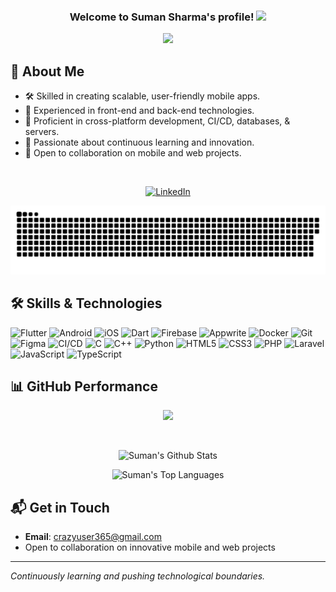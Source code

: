 <h3 align="center">
  Welcome to Suman Sharma's profile!
  <img src="https://media.giphy.com/media/hvRJCLFzcasrR4ia7z/giphy.gif" width="28">
</h3>

<p align="center">
  <a href="https://github.com/SumanSharmaTech"><img src="https://readme-typing-svg.herokuapp.com?size=21&center=true&vCenter=true&width=440&height=45&lines=A+Mobile+App+Developer.;A+Continuous+Learner.;A+Problem+Solver."></a>
</p>

## 🌟 About Me

- 🛠️ Skilled in creating scalable, user-friendly mobile apps.
- 💼 Experienced in front-end and back-end technologies.
- 📱 Proficient in cross-platform development, CI/CD, databases, & servers.
- 🚀 Passionate about continuous learning and innovation.
- 🤝 Open to collaboration on mobile and web projects.  
<br>
<p align="center">
  <a href="https://linkedin.com/in/SumanSharmaTech" target="_blank">
    <img src="https://img.shields.io/badge/LinkedIn-0077B5?style=for-the-badge&logo=linkedin&logoColor=white" alt="LinkedIn"/>
  </a>
</p>

<picture>
  <source media="(prefers-color-scheme: dark)" srcset="https://raw.githubusercontent.com/SumanSharmaTech/SumanSharmaTech/output/github-contribution-grid-snake-dark.svg">
  <source media="(prefers-color-scheme: light)" srcset="https://raw.githubusercontent.com/SumanSharmaTech/SumanSharmaTech/output/github-contribution-grid-snake.svg">
  <img alt="github contribution grid snake animation" src="https://raw.githubusercontent.com/SumanSharmaTech/SumanSharmaTech/output/github-contribution-grid-snake.svg">
</picture>

## 🛠️ Skills & Technologies

![Flutter](https://img.shields.io/badge/Flutter-02569B?style=for-the-badge&logo=flutter&logoColor=white)
![Android](https://img.shields.io/badge/Android-3DDC84?style=for-the-badge&logo=android&logoColor=white)
![iOS](https://img.shields.io/badge/iOS-000000?style=for-the-badge&logo=ios&logoColor=white)
![Dart](https://img.shields.io/badge/Dart-0175C2?style=for-the-badge&logo=dart&logoColor=white)
![Firebase](https://img.shields.io/badge/Firebase-039BE5?style=for-the-badge&logo=Firebase&logoColor=white)
![Appwrite](https://img.shields.io/badge/Appwrite-F02E65?style=for-the-badge&logo=appwrite&logoColor=white)
![Docker](https://img.shields.io/badge/Docker-2CA5E0?style=for-the-badge&logo=docker&logoColor=white)
![Git](https://img.shields.io/badge/Git-E34F26?style=for-the-badge&logo=git&logoColor=white)
![Figma](https://img.shields.io/badge/Figma-F24E1E?style=for-the-badge&logo=figma&logoColor=white)
![CI/CD](https://img.shields.io/badge/CI%2FCD-4285F4?style=for-the-badge&logo=google-cloud&logoColor=white)
![C](https://img.shields.io/badge/C-00599C?style=for-the-badge&logo=c&logoColor=white)
![C++](https://img.shields.io/badge/C++-00599C?style=for-the-badge&logo=c%2B%2B&logoColor=white)
![Python](https://img.shields.io/badge/Python-3776AB?style=for-the-badge&logo=python&logoColor=white)
![HTML5](https://img.shields.io/badge/HTML5-E34F26?style=for-the-badge&logo=html5&logoColor=white)
![CSS3](https://img.shields.io/badge/CSS3-1572B6?style=for-the-badge&logo=css3&logoColor=white)
![PHP](https://img.shields.io/badge/PHP-777BB4?style=for-the-badge&logo=php&logoColor=white)
![Laravel](https://img.shields.io/badge/Laravel-FF2D20?style=for-the-badge&logo=laravel&logoColor=white)
![JavaScript](https://img.shields.io/badge/JavaScript-F7DF1E?style=for-the-badge&logo=javascript&logoColor=black)
![TypeScript](https://img.shields.io/badge/TypeScript-007ACC?style=for-the-badge&logo=typescript&logoColor=white)

## 📊 GitHub Performance

<p align="center">
  <img src="https://github-readme-streak-stats.herokuapp.com/?user=SumanSharmaTech&theme=algolia&hide_border=true" />
</p>
<br/>
<p align="center">
    <img  alt="Suman's Github Stats" src="https://denvercoder1-github-readme-stats.vercel.app/api/?username=SumanSharmaTech&show_icons=true&count_private=true&theme=algolia&hide_border=true" height="192px"/>
</p>
<p align="center">
    <img alt="Suman's Top Languages" src="https://github-readme-stats.vercel.app/api/top-langs/?username=SumanSharmaTech&langs_count=8&layout=compact&theme=algolia&hide_border=true" height="192px"/>
</p>

## 📬 Get in Touch

- **Email**: [crazyuser365@gmail.com](mailto:crazyuser365@gmail.com)
- Open to collaboration on innovative mobile and web projects

---

_Continuously learning and pushing technological boundaries._
